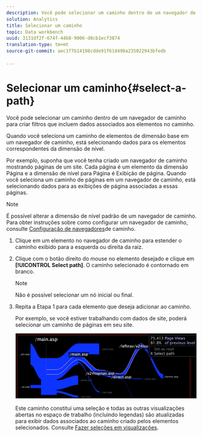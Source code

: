 ```yaml
---
description: Você pode selecionar um caminho dentro de um navegador de caminho para criar filtros que incluem dados associados aos elementos no caminho.
solution: Analytics
title: Selecionar um caminho
topic: Data workbench
uuid: 3131df2f-674f-44b8-9006-d8cb1ecf3874
translation-type: tm+mt
source-git-commit: aec1f7b14198cdde91f61d490a235022943bfedb

---
```



# Selecionar um caminho{#select-a-path}

Você pode selecionar um caminho dentro de um navegador de caminho para criar filtros que incluem dados associados aos elementos no caminho.

Quando você seleciona um caminho de elementos de dimensão base em um navegador de caminho, está selecionando dados para os elementos correspondentes da dimensão de nível.

Por exemplo, suponha que você tenha criado um navegador de caminho mostrando páginas de um site. Cada página é um elemento da dimensão Página e a dimensão de nível para Página é Exibição de página. Quando você seleciona um caminho de páginas em um navegador de caminho, está selecionando dados para as exibições de página associadas a essas páginas.

>[!NOTE]
>
>É possível alterar a dimensão de nível padrão de um navegador de caminho. Para obter instruções sobre como configurar um navegador de caminho, consulte [Configuração de navegadores](../../../../home/c-get-started/c-intf-anlys-ftrs/t-config-path-brwsr.md#task-bbb3ddaa140a414f984b697c2b8202a3)de caminho.

1. Clique em um elemento no navegador de caminho para estender o caminho exibido para a esquerda ou direita da raiz.
1. Clique com o botão direito do mouse no elemento desejado e clique em **[!UICONTROL Select path]**. O caminho selecionado é contornado em branco.

   >[!NOTE]
   >
   >Não é possível selecionar um nó inicial ou final.

1. Repita a Etapa 1 para cada elemento que deseja adicionar ao caminho.

   Por exemplo, se você estiver trabalhando com dados de site, poderá selecionar um caminho de páginas em seu site.

   ![](assets/client-path.png)

   Este caminho constitui uma seleção e todas as outras visualizações abertas no espaço de trabalho (incluindo legendas) são atualizadas para exibir dados associados ao caminho criado pelos elementos selecionados. Consulte [Fazer seleções em visualizações](../../../../home/c-get-started/c-vis/c-sel-vis/c-sel-vis.md#concept-012870ec22c7476e9afbf3b8b2515746).

